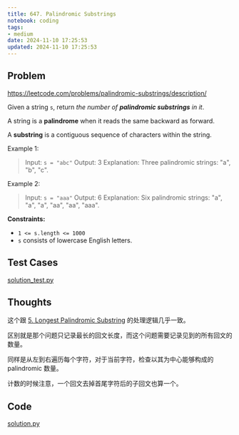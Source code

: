 ```yaml
---
title: 647. Palindromic Substrings
notebook: coding
tags:
- medium
date: 2024-11-10 17:25:53
updated: 2024-11-10 17:25:53
---
```

## Problem

<https://leetcode.com/problems/palindromic-substrings/description/>

Given a string `s`, return _the number of **palindromic substrings** in it_.

A string is a **palindrome** when it reads the same backward as forward.

A **substring** is a contiguous sequence of characters within the string.

Example 1:

> Input: `s = "abc"`
> Output: 3
> Explanation: Three palindromic strings: "a", "b", "c".

Example 2:

> Input: `s = "aaa"`
> Output: 6
> Explanation: Six palindromic strings: "a", "a", "a", "aa", "aa", "aaa".

**Constraints:**

- `1 <= s.length <= 1000`
- `s` consists of lowercase English letters.

## Test Cases

[solution_test.py](647-palindromic-substrings/solution_test.py)

## Thoughts

这个跟 [5. Longest Palindromic Substring](/coding/5-longest-palindromic-substring) 的处理逻辑几乎一致。

区别就是那个问题只记录最长的回文长度，而这个问题需要记录见到的所有回文的数量。

同样是从左到右遍历每个字符，对于当前字符，检查以其为中心能够构成的 palindromic 数量。

计数的时候注意，一个回文去掉首尾字符后的子回文也算一个。

## Code

[solution.py](647-palindromic-substrings/solution.py)
